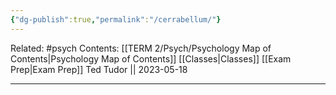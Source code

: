 ```yaml
---
{"dg-publish":true,"permalink":"/cerrabellum/"}
---
```


Related: #psych
Contents: [[TERM 2/Psych/Psychology Map of Contents\|Psychology Map of Contents]]
[[Classes\|Classes]]
[[Exam Prep\|Exam Prep]]
Ted Tudor || 2023-05-18
***
